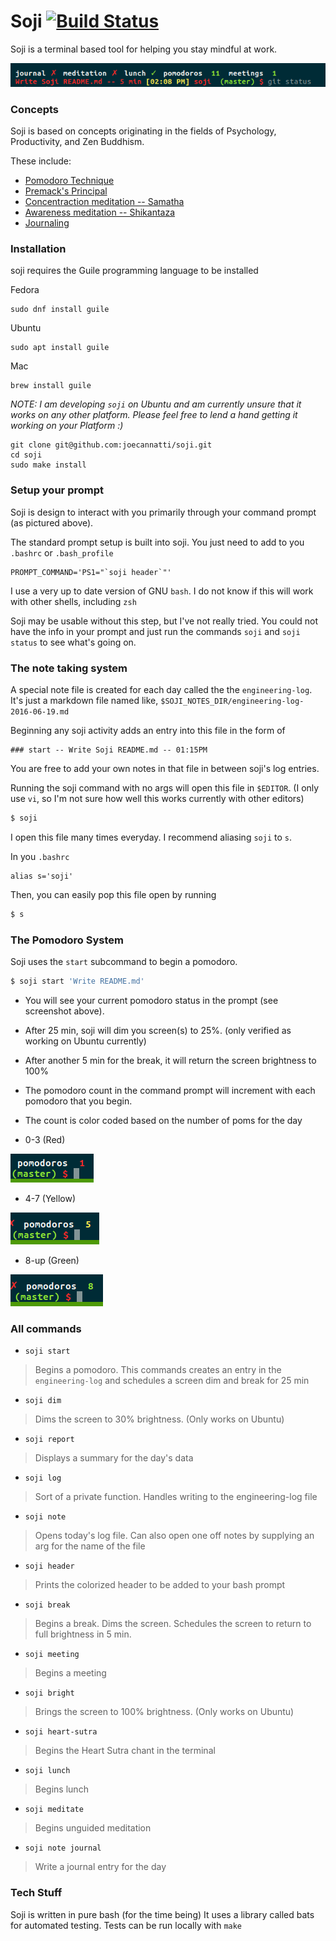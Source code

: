 # Soji [![Build Status](https://travis-ci.org/joecannatti/soji.svg?branch=master)](https://travis-ci.org/joecannatti/soji)

Soji is a terminal based tool for helping you stay mindful at work.

![Alt text](readme_images/prompt.png?raw=true "Title")


### Concepts

Soji is based on concepts originating in the fields of Psychology, Productivity, and Zen Buddhism.

These include:
  * [Pomodoro Technique](https://en.wikipedia.org/wiki/Pomodoro_Technique)
  * [Premack's Principal](https://en.wikipedia.org/wiki/Premack%27s_principle)
  * [Concentraction meditation -- Samatha](https://en.wikipedia.org/wiki/Samatha)
  * [Awareness meditation -- Shikantaza](https://en.wikipedia.org/wiki/Shikantaza)
  * [Journaling](https://en.wikipedia.org/wiki/Journal_therapy)


### Installation

soji requires the Guile programming language to be installed

Fedora
```
sudo dnf install guile
```

Ubuntu
```
sudo apt install guile
```

Mac
```
brew install guile
```

_NOTE: I am developing `soji` on Ubuntu and am currently unsure that it works on any other platform. Please feel free to lend a hand getting it working on your Platform :)_

```
git clone git@github.com:joecannatti/soji.git
cd soji
sudo make install
```

### Setup your prompt

Soji is design to interact with you primarily through your command prompt (as pictured above). 

The standard prompt setup is built into soji. You just need to add to you `.bashrc` or `.bash_profile`

```
PROMPT_COMMAND='PS1="`soji header`"'
```

I use a very up to date version of GNU `bash`. I do not know if this will work with other shells, including `zsh`

Soji may be usable without this step, but I've not really tried. You could not have the info in your prompt and just run the commands `soji` and `soji status` to see what's going on.

### The note taking system

A special note file is created for each day called the the `engineering-log`. It's just a markdown file named like, `$SOJI_NOTES_DIR/engineering-log-2016-06-19.md`

Beginning any soji activity adds an entry into this file in the form of

```
### start -- Write Soji README.md -- 01:15PM
```

You are free to add your own notes in that file in between soji's log entries. 

Running the soji command with no args will open this file in `$EDITOR`. (I only use `vi`, so I'm not sure how well this works currently with other editors)

```bash
$ soji
```
I open this file many times everyday. I recommend aliasing `soji` to `s`.

In you `.bashrc`

```
alias s='soji'
```

Then, you can easily pop this file open by running

```bash
$ s
```

### The Pomodoro System

Soji uses the `start` subcommand to begin a pomodoro. 

```bash
$ soji start 'Write README.md'
```

* You will see your current pomodoro status in the prompt (see screenshot above).
* After 25 min, soji will dim you screen(s) to 25%. (only verified as working on Ubuntu currently)
* After another 5 min for the break, it will return the screen brightness to 100%
* The pomodoro count in the command prompt will increment with each pomodoro that you begin.
* The count is color coded based on the number of poms for the day

* 0-3 (Red)

![Alt text](readme_images/1pom.png?raw=true "Title")

* 4-7 (Yellow)

![Alt text](readme_images/5pom.png?raw=true "Title")

* 8-up (Green)

![Alt text](readme_images/8pom.png?raw=true "Title")



### All commands

* `soji start`

> Begins a pomodoro. This commands creates an entry in the `engineering-log` and schedules a screen dim and break for 25 min

* `soji dim`

> Dims the screen to 30% brightness. (Only works on Ubuntu)

* `soji report`

> Displays a summary for the day's data

* `soji log`

> Sort of a private function. Handles writing to the engineering-log file

* `soji note`

> Opens today's log file. Can also open one off notes by supplying an arg for the name of the file

* `soji header`

> Prints the colorized header to be added to your bash prompt

* `soji break`

> Begins a break. Dims the screen. Schedules the screen to return to full brightness in 5 min.

* `soji meeting`

> Begins a meeting 

* `soji bright`

> Brings the screen to 100% brightness. (Only works on Ubuntu)

* `soji heart-sutra`

> Begins the Heart Sutra chant in the terminal

* `soji lunch`

> Begins lunch

* `soji meditate`

> Begins unguided meditation 

* `soji note journal`

> Write a journal entry for the day


### Tech Stuff

Soji is written in pure bash (for the time being)
It uses a library called bats for automated testing.
Tests can be run locally with `make`
